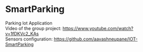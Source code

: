 # SmartParking 
Parking lot Application \
Video of the group project: https://www.youtube.com/watch?v=1fDKVc2_KAs \
Sensors configuration: https://github.com/aavashneupane/IOT-SmartParking
